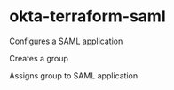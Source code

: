 # okta-terraform-saml
Configures a SAML application


Creates a group


Assigns group to SAML application




